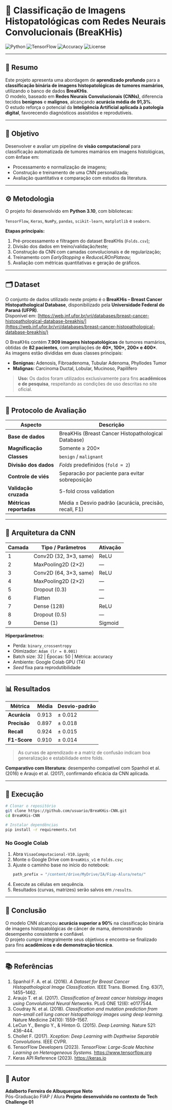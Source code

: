 # 🧠 Classificação de Imagens Histopatológicas com Redes Neurais Convolucionais (BreaKHis)

![Python](https://img.shields.io/badge/Python-3.10-blue)
![TensorFlow](https://img.shields.io/badge/TensorFlow-2.12-orange)
![Accuracy](https://img.shields.io/badge/Acurácia-91.3%25-brightgreen)
![License](https://img.shields.io/badge/License-Academic-lightgrey)

---

## 🗾 Resumo

Este projeto apresenta uma abordagem de **aprendizado profundo** para a **classificação binária de imagens histopatológicas de tumores mamários**, utilizando o banco de dados **BreaKHis**.  
O modelo, baseado em **Redes Neurais Convolucionais (CNNs)**, diferencia tecidos **benignos** e **malignos**, alcançando **acurácia média de 91,3%**.  
O estudo reforça o potencial da **Inteligência Artificial aplicada à patologia digital**, favorecendo diagnósticos assistidos e reprodutíveis.

---

## 🎯 Objetivo

Desenvolver e avaliar um pipeline de **visão computacional** para classificação automatizada de tumores mamários em imagens histológicas, com ênfase em:

- Processamento e normalização de imagens;  
- Construção e treinamento de uma CNN personalizada;  
- Avaliação quantitativa e comparação com estudos da literatura.  

---

## ⚙️ Metodologia

O projeto foi desenvolvido em **Python 3.10**, com bibliotecas:

`TensorFlow`, `Keras`, `NumPy`, `pandas`, `scikit-learn`, `matplotlib` e `seaborn`.

**Etapas principais:**
1. Pré-processamento e filtragem do dataset BreaKHis (`Folds.csv`);  
2. Divisão dos dados em treino/validação/teste;  
3. Construção da CNN com camadas convolucionais e de regularização;  
4. Treinamento com *EarlyStopping* e *ReduceLROnPlateau*;  
5. Avaliação com métricas quantitativas e geração de gráficos.

---
 
## 🗂️ Dataset

O conjunto de dados utilizado neste projeto é o **BreaKHis – Breast Cancer Histopathological Database**, disponibilizado pela **Universidade Federal do Paraná (UFPR)**.  
Disponível em: [https://web.inf.ufpr.br/vri/databases/breast-cancer-histopathological-database-breakhis/](https://web.inf.ufpr.br/vri/databases/breast-cancer-histopathological-database-breakhis/)

O BreaKHis contém **7.909 imagens histopatológicas** de tumores mamários, obtidas de **82 pacientes**, com ampliações de **40×, 100×, 200× e 400×**.  
As imagens estão divididas em duas classes principais:

- **Benignas:** Adenosis, Fibroadenoma, Tubular Adenoma, Phyllodes Tumor  
- **Malignas:** Carcinoma Ductal, Lobular, Mucinoso, Papilífero  

> **Uso:** Os dados foram utilizados exclusivamente para fins **acadêmicos e de pesquisa**, respeitando as condições de uso descritas no site oficial.

---

## 🧪 Protocolo de Avaliação

| Aspecto | Descrição |
|----------|------------|
| **Base de dados** | BreaKHis (Breast Cancer Histopathological Database) |
| **Magnificação** | Somente ≥ 200× |
| **Classes** | `benign` / `malignant` |
| **Divisão dos dados** | *Folds* predefinidos (`fold = 2`) |
| **Controle de viés** | Separacão por paciente para evitar sobreposição |
| **Validação cruzada** | 5-fold cross validation |
| **Métricas reportadas** | Média ± Desvio padrão (acurácia, precisão, recall, F1) |

---

## 🧩 Arquitetura da CNN

| Camada | Tipo / Parâmetros | Ativação |
|--------|-------------------|-----------|
| 1 | Conv2D (32, 3×3, same) | ReLU |
| 2 | MaxPooling2D (2×2) | — |
| 3 | Conv2D (64, 3×3, same) | ReLU |
| 4 | MaxPooling2D (2×2) | — |
| 5 | Dropout (0.3) | — |
| 6 | Flatten | — |
| 7 | Dense (128) | ReLU |
| 8 | Dropout (0.5) | — |
| 9 | Dense (1) | Sigmoid |

**Hiperparâmetros:**  
- Perda: `binary_crossentropy`  
- Otimizador: `Adam (lr = 0.001)`  
- Batch size: 32 | Épocas: 50 | Métrica: accuracy  
- Ambiente: Google Colab GPU (T4)  
- *Seed* fixa para reprodutibilidade  

---

## 📊 Resultados

| Métrica | Média | Desvio-padrão |
|----------|--------|---------------|
| **Acurácia** | 0.913 | ± 0.012 |
| **Precisão** | 0.897 | ± 0.018 |
| **Recall** | 0.924 | ± 0.015 |
| **F1-Score** | 0.910 | ± 0.014 |

> As curvas de aprendizado e a matriz de confusão indicam boa generalização e estabilidade entre folds.

**Comparativo com literatura:** desempenho compatível com Spanhol et al. (2016) e Araujo et al. (2017), confirmando eficácia da CNN aplicada.

---

## 🚀 Execução

```bash
# Clonar o repositório
git clone https://github.com/usuario/BreaKHis-CNN.git
cd BreaKHis-CNN

# Instalar dependências
pip install -r requirements.txt
```

### No Google Colab
1. Abra `VisaoComputacional-V10.ipynb`;  
2. Monte o Google Drive com `BreaKHis_v1` e `Folds.csv`;  
3. Ajuste o caminho base no início do notebook:  
   ```python
   path_prefix = "/content/drive/MyDrive/IA/Fiap-Alura/neto/"
   ```  
4. Execute as células em sequência.  
5. Resultados (curvas, matrizes) serão salvos em `/results`.

---

## 🧩 Conclusão

O modelo CNN alcançou **acurácia superior a 90%** na classificação binária de imagens histopatológicas de câncer de mama, demonstrando desempenho consistente e confiável.  
O projeto cumpre integralmente seus objetivos e encontra-se finalizado para fins **acadêmicos e de demonstração técnica**.

---

## 📚 Referências

1. Spanhol F. A. et al. (2016). *A Dataset for Breast Cancer Histopathological Image Classification.* IEEE Trans. Biomed. Eng. 63(7), 1455–1462.  
2. Araujo T. et al. (2017). *Classification of breast cancer histology images using Convolutional Neural Networks.* PLoS ONE 12(6): e0177544.  
3. Coudray N. et al. (2018). *Classification and mutation prediction from non–small cell lung cancer histopathology images using deep learning.* Nature Medicine 24(10): 1559–1567.  
4. LeCun Y., Bengio Y., & Hinton G. (2015). *Deep Learning.* Nature 521: 436–444.  
5. Chollet F. (2017). *Xception: Deep Learning with Depthwise Separable Convolutions.* IEEE CVPR.  
6. TensorFlow Developers (2023). *TensorFlow: Large-Scale Machine Learning on Heterogeneous Systems.* <https://www.tensorflow.org>  
7. Keras API Reference (2023). <https://keras.io>

---

## 👤 Autor

**Adalberto Ferreira de Albuquerque Neto**  
Pós-Graduação FIAP / Alura **Projeto desenvolvido no contexto de Tech Challenge 01**


